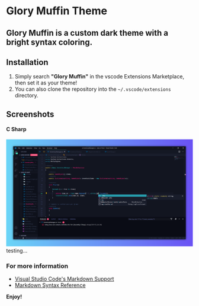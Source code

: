 # Glory Muffin Theme
Glory Muffin is a custom dark theme with a bright syntax coloring.
---
## Installation
1. Simply search **"Glory Muffin"** in the vscode Extensions Marketplace, then set it as your theme!
2. You can also clone the repository into the `~/.vscode/extensions` directory.

## Screenshots
#### C Sharp
<img src="/screenshots/Csharp.png" alt="Glory Muffin with C#" />
testing...

### For more information
* [Visual Studio Code's Markdown Support](http://code.visualstudio.com/docs/languages/markdown)
* [Markdown Syntax Reference](https://help.github.com/articles/markdown-basics/)

**Enjoy!**
